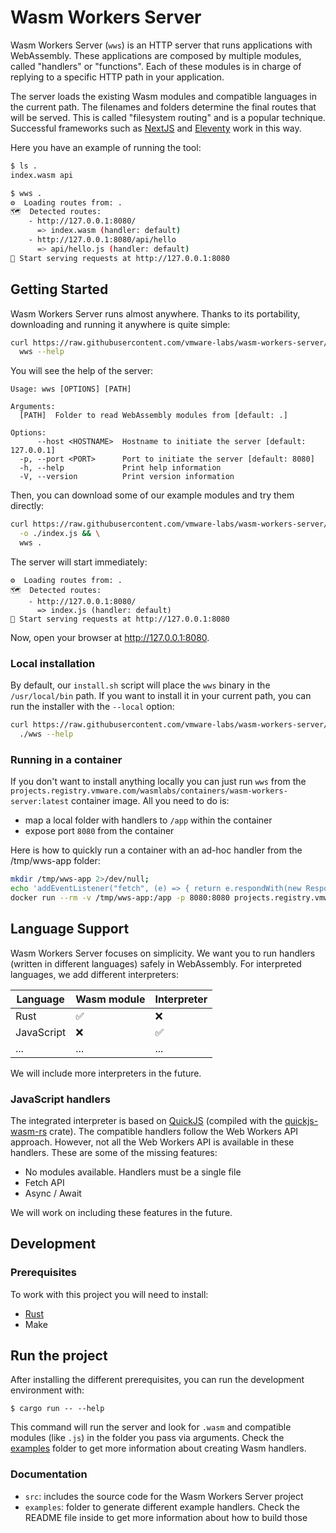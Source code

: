 # Wasm Workers Server

Wasm Workers Server (`wws`) is an HTTP server that runs applications with WebAssembly. These applications are composed by multiple modules, called "handlers" or "functions". Each of these modules is in charge of replying to a specific HTTP path in your application.

The server loads the existing Wasm modules and compatible languages in the current path. The filenames and folders determine the final routes that will be served. This is called "filesystem routing" and is a popular technique. Successful frameworks such as [NextJS](https://nextjs.org/) and [Eleventy](https://www.11ty.dev/) work in this way.

Here you have an example of running the tool:

```bash
$ ls .
index.wasm api

$ wws .
⚙️  Loading routes from: .
🗺  Detected routes:
    - http://127.0.0.1:8080/
      => index.wasm (handler: default)
    - http://127.0.0.1:8080/api/hello
      => api/hello.js (handler: default)
🚀 Start serving requests at http://127.0.0.1:8080
```

## Getting Started

Wasm Workers Server runs almost anywhere. Thanks to its portability, downloading and running it anywhere is quite simple:

```bash
curl https://raw.githubusercontent.com/vmware-labs/wasm-workers-server/main/install.sh | bash && \
  wws --help
```

You will see the help of the server:

```
Usage: wws [OPTIONS] [PATH]

Arguments:
  [PATH]  Folder to read WebAssembly modules from [default: .]

Options:
      --host <HOSTNAME>  Hostname to initiate the server [default: 127.0.0.1]
  -p, --port <PORT>      Port to initiate the server [default: 8080]
  -h, --help             Print help information
  -V, --version          Print version information
```

Then, you can download some of our example modules and try them directly:

```bash
curl https://raw.githubusercontent.com/vmware-labs/wasm-workers-server/main/examples/js-basic/handler.js \
  -o ./index.js && \
  wws .
```

The server will start immediately:

```
⚙️  Loading routes from: .
🗺  Detected routes:
    - http://127.0.0.1:8080/
      => index.js (handler: default)
🚀 Start serving requests at http://127.0.0.1:8080
```

Now, open your browser at <http://127.0.0.1:8080>.

### Local installation

By default, our `install.sh` script will place the `wws` binary in the `/usr/local/bin` path. If you want to install it in your current path, you can run the installer with the `--local` option:

```bash
curl https://raw.githubusercontent.com/vmware-labs/wasm-workers-server/main/install.sh | bash -s -- --local && \
  ./wws --help
```

### Running in a container

If you don't want to install anything locally you can just run `wws` from the `projects.registry.vmware.com/wasmlabs/containers/wasm-workers-server:latest` container image. All you need to do is:

 - map a local folder with handlers to `/app` within the container
 - expose port `8080` from the container

Here is how to quickly run a container with an ad-hoc handler from the /tmp/wws-app folder:

```bash
mkdir /tmp/wws-app 2>/dev/null;
echo 'addEventListener("fetch", (e) => { return e.respondWith(new Response("Hello from WWS\n"));});' > /tmp/wws-app/index.js;
docker run --rm -v /tmp/wws-app:/app -p 8080:8080 projects.registry.vmware.com/wasmlabs/containers/wasm-workers-server:latest
```
## Language Support

Wasm Workers Server focuses on simplicity. We want you to run handlers (written in different languages) safely in WebAssembly. For interpreted languages, we add different interpreters:

| Language | Wasm module | Interpreter |
| --- | --- | --- |
| Rust | ✅ | ❌ |
| JavaScript | ❌ | ✅ |
| ... | ... | ... |

We will include more interpreters in the future.

### JavaScript handlers

The integrated interpreter is based on [QuickJS](https://bellard.org/quickjs/) (compiled with the [quickjs-wasm-rs](https://crates.io/crates/quickjs-wasm-rs) crate). The compatible handlers follow the Web Workers API approach. However, not all the Web Workers API is available in these handlers. These are some of the missing features:

- No modules available. Handlers must be a single file
- Fetch API
- Async / Await

We will work on including these features in the future.

## Development

### Prerequisites

To work with this project you will need to install:

* [Rust](https://www.rust-lang.org/tools/install)
* Make

## Run the project

After installing the different prerequisites, you can run the development environment with:

```
$ cargo run -- --help
```

This command will run the server and look for `.wasm` and compatible modules (like `.js`) in the folder you pass via arguments. Check the [examples](./examples/) folder to get more information about creating Wasm handlers.

### Documentation

* `src`: includes the source code for the Wasm Workers Server project
* `examples`: folder to generate different example handlers. Check the README file inside to get more information about how to build those
